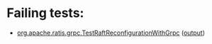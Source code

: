 # Failing tests: 

 * [org.apache.ratis.grpc.TestRaftReconfigurationWithGrpc](ratis-test/org.apache.ratis.grpc.TestRaftReconfigurationWithGrpc.txt) ([output](ratis-test/org.apache.ratis.grpc.TestRaftReconfigurationWithGrpc-output.txt))
